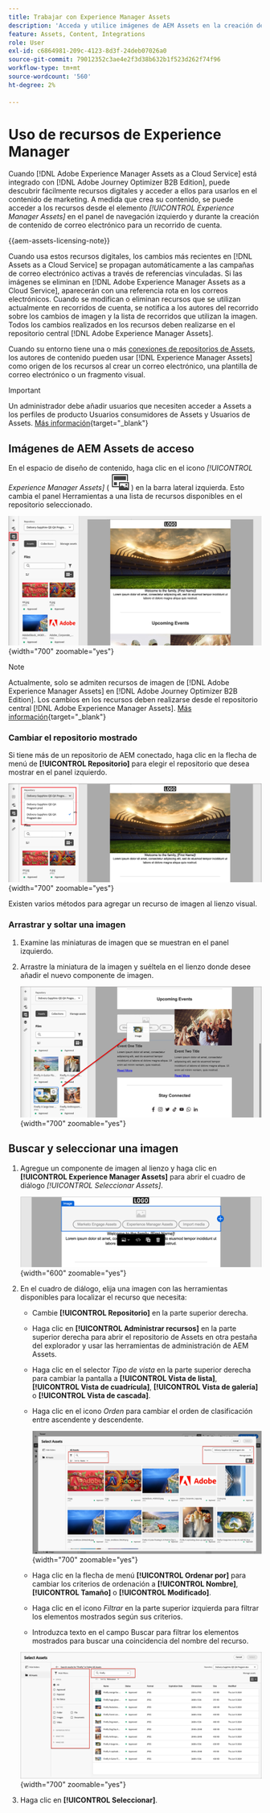 ```yaml
---
title: Trabajar con Experience Manager Assets
description: 'Acceda y utilice imágenes de AEM Assets en la creación de contenido: arrastre y suelte, busque, filtre y sincronice los cambios automáticamente en Journey Optimizer B2B edition.'
feature: Assets, Content, Integrations
role: User
exl-id: c6864981-209c-4123-8d3f-24deb07026a0
source-git-commit: 79012352c3ae4e2f3d38b632b1f523d262f74f96
workflow-type: tm+mt
source-wordcount: '560'
ht-degree: 2%

---
```


# Uso de recursos de Experience Manager

Cuando [!DNL Adobe Experience Manager Assets as a Cloud Service] está integrado con [!DNL Adobe Journey Optimizer B2B Edition], puede descubrir fácilmente recursos digitales y acceder a ellos para usarlos en el contenido de marketing. A medida que crea su contenido, se puede acceder a los recursos desde el elemento _[!UICONTROL Experience Manager Assets]_ en el panel de navegación izquierdo y durante la creación de contenido de correo electrónico para un recorrido de cuenta.

{{aem-assets-licensing-note}}

Cuando usa estos recursos digitales, los cambios más recientes en [!DNL Assets as a Cloud Service] se propagan automáticamente a las campañas de correo electrónico activas a través de referencias vinculadas. Si las imágenes se eliminan en [!DNL Adobe Experience Manager Assets as a Cloud Service], aparecerán con una referencia rota en los correos electrónicos. Cuando se modifican o eliminan recursos que se utilizan actualmente en recorridos de cuenta, se notifica a los autores del recorrido sobre los cambios de imagen y la lista de recorridos que utilizan la imagen. Todos los cambios realizados en los recursos deben realizarse en el repositorio central [!DNL Adobe Experience Manager Assets].

Cuando su entorno tiene una o más [conexiones de repositorios de Assets](../admin/configure-aem-repositories.md), los autores de contenido pueden usar [!DNL Experience Manager Assets] como origen de los recursos al crear un correo electrónico, una plantilla de correo electrónico o un fragmento visual.

>[!IMPORTANT]
>
>Un administrador debe añadir usuarios que necesiten acceder a Assets a los perfiles de producto Usuarios consumidores de Assets y Usuarios de Assets. [Más información](https://experienceleague.adobe.com/es/docs/experience-manager-cloud-service/content/security/ims-support#managing-products-and-user-access-in-admin-console){target="_blank"}

## Imágenes de AEM Assets de acceso

En el espacio de diseño de contenido, haga clic en el icono _[!UICONTROL Experience Manager Assets]_ ( ![icono de Experience Manager Assets](../../assets/do-not-localize/icon-assets-aem.svg) ) en la barra lateral izquierda. Esto cambia el panel Herramientas a una lista de recursos disponibles en el repositorio seleccionado.

![Haga clic en el icono del selector de Assets para acceder a los recursos de imagen](./assets/content-assets-selector-aem-assets.png){width="700" zoomable="yes"}

>[!NOTE]
>
>Actualmente, solo se admiten recursos de imagen de [!DNL Adobe Experience Manager Assets] en [!DNL Adobe Journey Optimizer B2B Edition]. Los cambios en los recursos deben realizarse desde el repositorio central [!DNL Adobe Experience Manager Assets]. [Más información](https://experienceleague.adobe.com/es/docs/experience-manager-cloud-service/content/assets/manage/manage-digital-assets){target="_blank"}

### Cambiar el repositorio mostrado

Si tiene más de un repositorio de AEM conectado, haga clic en la flecha de menú de **[!UICONTROL Repositorio]** para elegir el repositorio que desea mostrar en el panel izquierdo.

![Elija un repositorio de AEM Assets para acceder a los recursos de imagen](./assets/content-assets-selector-aem-repo.png){width="700" zoomable="yes"}

Existen varios métodos para agregar un recurso de imagen al lienzo visual.

### Arrastrar y soltar una imagen

1. Examine las miniaturas de imagen que se muestran en el panel izquierdo.

1. Arrastre la miniatura de la imagen y suéltela en el lienzo donde desee añadir el nuevo componente de imagen.

   ![Arrastrar y soltar un recurso de imagen](./assets/content-drag-drop-image-aem-assets.png){width="700" zoomable="yes"}

## Buscar y seleccionar una imagen

1. Agregue un componente de imagen al lienzo y haga clic en **[!UICONTROL Experience Manager Assets]** para abrir el cuadro de diálogo _[!UICONTROL Seleccionar Assets]_.

   ![Seleccione un recurso para el componente de imagen](./assets/content-image-component-empty.png){width="600" zoomable="yes"}

1. En el cuadro de diálogo, elija una imagen con las herramientas disponibles para localizar el recurso que necesita:

   * Cambie **[!UICONTROL Repositorio]** en la parte superior derecha.

   * Haga clic en **[!UICONTROL Administrar recursos]** en la parte superior derecha para abrir el repositorio de Assets en otra pestaña del explorador y usar las herramientas de administración de AEM Assets.

   * Haga clic en el selector _Tipo de vista_ en la parte superior derecha para cambiar la pantalla a **[!UICONTROL Vista de lista]**, **[!UICONTROL Vista de cuadrícula]**, **[!UICONTROL Vista de galería]** o **[!UICONTROL Vista de cascada]**.

   * Haga clic en el icono _Orden_ para cambiar el orden de clasificación entre ascendente y descendente.

     ![Use herramientas en el cuadro de diálogo Seleccionar Assets para buscar y seleccionar un recurso de imagen](./assets/content-select-assets-dialog-aem.png){width="700" zoomable="yes"}

   * Haga clic en la flecha de menú **[!UICONTROL Ordenar por]** para cambiar los criterios de ordenación a **[!UICONTROL Nombre]**, **[!UICONTROL Tamaño]** o **[!UICONTROL Modificado]**.

   * Haga clic en el icono _Filtrar_ en la parte superior izquierda para filtrar los elementos mostrados según sus criterios.

   * Introduzca texto en el campo Buscar para filtrar los elementos mostrados para buscar una coincidencia del nombre del recurso.

   ![Use los filtros y el campo de búsqueda para localizar el recurso](./assets/content-select-assets-dialog-aem-filter.png){width="700" zoomable="yes"}

1. Haga clic en **[!UICONTROL Seleccionar]**.
<!-- 

## Upload assets

To import files to Assets as a Cloud Service, you first need to browse or create the folder to be used for storage. You can then import an asset and add it to your email content. After assets are uploaded, you can [use the image assets as you author content](./assets-overview.md#add-assets-to-your-content).

1. While authoring your content in the email designer, drag an image element into the canvas. 

   The properties on the right reflect the image element selection. 

1. Click **[!UICONTROL Import media]** to open the _[!UICONTROL Upload image]_ dialog.

1. If your file system is open to your image file, drag and drop the file on the box in the dialog.

   ![Upload image file to Assets repository](./assets/email-designer-image-upload.png){width="700" zoomable="yes"}

   You can also click the **[!UICONTROL Select a file from your computer]** link and use your file system to locate and select the image file. Click Open and the image file is displayed in the box.

1. Click **[!UICONTROL Import]**.
-->

